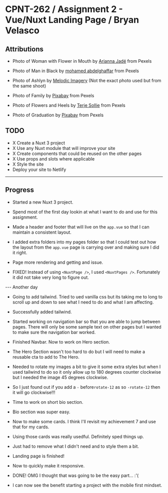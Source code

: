 # CPNT-262 / Assignment 2 - Vue/Nuxt Landing Page / Bryan Velasco

## Attributions

- Photo of Woman with Flower in Mouth by [Arianna Jadé](https://www.pexels.com/photo/woman-in-brown-and-black-leopard-coat-4754648/) from Pexels

- Photo of Man in Black by [mohamed abdelghaffar](https://www.pexels.com/photo/man-in-black-jacket-771742/) from Pexels

- Photo of Ashlyn by [Melodic Imagery](https://www.melodicimagery.com/p726233554/e13addccb) (Not the exact photo used but from the same shoot)

- Photo of Family by [Pixabay](https://www.pexels.com/photo/cute-family-picture-160994/) from Pexels

- Photo of Flowers and Heels by [Terje Sollie](https://www.pexels.com/photo/wedding-preparation-313707/) from Pexels

- Photo of Graduation by [Pixabay](https://www.pexels.com/photo/newly-graduated-people-wearing-black-academy-gowns-throwing-hats-up-in-the-air-267885/) from Pexels

## TODO

- X Create a Nuxt 3 project
- X Use any Nuxt module that will improve your site
- X Create components that could be reused on the other pages
- X Use props and slots where applicable
- X Style the site
- Deploy your site to Netlify

---

## Progress

- Started a new Nuxt 3 project.

- Spend most of the first day lookin at what I want to do and use for this assignment.

- Made a header and footer that will live on the `app.vue` so that I can maintain a consistent layout.

- I added extra folders into my pages folder so that I could test out how the layout from the `app.vue` page is carrying over and making sure I did it right.

- Page more rendering and getting and issue.

- FIXED! Instead of using `<NuxtPage />`, I used `<NuxtPages />`. Fortunately it did not take very long to figure out.

--- Another day

- Going to add tailwind. Tried to ued vanilla css but its taking me to long to scroll up and down to see what I need to do and what I am affecting.

- Successfully added tailwind.

- Started working on navigation bar so that you are able to jump between pages. There will only be some sample text on other pages but I wanted to make sure the navigation bar worked.

- Finished Navbar. Now to work on Hero section.

- The Hero Section wasn't too hard to do but I will need to make a reusable cta to add to The Hero.

- Needed to rotate my images a bit to give it some extra styles but when I used tailwind to do so it only allow up to 180 degrees counter clockwise but I needed the image 45 degrees clockwise.

- So I just found out if you add a `-` before`rotate-12` as so `-rotate-12` then it will go clockwise!!!

- Time to work on short bio section.

- Bio section was super easy.

- Now to make some cards. I think I'll revisit my achievement 7 and use that for my cards.

- Using those cards was really usedful. Definitely sped things up.

- Just had to remove what I didn't need and to style them a bit.

- Landing page is finished!

- Now to quickly make it responsive.

- DONE! OMG I thought that was going to be the easy part... :'(

- I can now see the benefit starting a project with the mobile first mindset.
